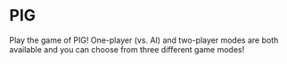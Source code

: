 # PIG
Play the game of PIG! One-player (vs. AI) and two-player modes are both available and you can choose from three different game modes!
